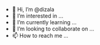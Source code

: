 - 👋 Hi, I’m @dizala
- 👀 I’m interested in ...
- 🌱 I’m currently learning ...
- 💞️ I’m looking to collaborate on ...
- 📫 How to reach me ...

<!---
dizala/dizala is a ✨ special ✨ repository because its `README.md` (this file) appears on your GitHub profile.
You can click the Preview link to take a look at your changes.
--->
